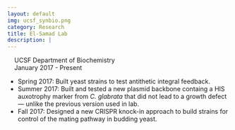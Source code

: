```yaml
---
layout: default
img: ucsf_synbio.png
category: Research
title: El-Samad Lab
description: |
---
```

&nbsp;&nbsp;  <i class="fa fa-university alt-font"></i>&nbsp;UCSF Department of Biochemistry
<br>
&nbsp;&nbsp;  <i class="fa fa-calendar"></i>&nbsp;January 2017 - Present
<br>
<!--&nbsp;&nbsp;  Advisor: Andrew Ng (PhD Candidate)-->

* Spring 2017: Built yeast strains to test antithetic integral feedback.
* Summer 2017: Built and tested a new plasmid backbone containg a HIS auxotrophy marker from *C. glabrata* that did not lead to a growth defect &mdash; unlike the previous version used in lab.
* Fall 2017: Designed a new CRISPR knock-in approach to build strains for control of the mating pathway in budding yeast.

